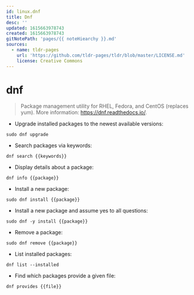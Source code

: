 ```yaml
---
id: linux.dnf
title: Dnf
desc: ''
updated: 1615663978743
created: 1615663978743
gitNotePath: 'pages/{{ noteHiearchy }}.md'
sources:
  - name: tldr-pages
    url: 'https://github.com/tldr-pages/tldr/blob/master/LICENSE.md'
    license: Creative Commons
---
```

# dnf

> Package management utility for RHEL, Fedora, and CentOS (replaces yum).
> More information: <https://dnf.readthedocs.io/>.

- Upgrade installed packages to the newest available versions:

`sudo dnf upgrade`

- Search packages via keywords:

`dnf search {{keywords}}`

- Display details about a package:

`dnf info {{package}}`

- Install a new package:

`sudo dnf install {{package}}`

- Install a new package and assume yes to all questions:

`sudo dnf -y install {{package}}`

- Remove a package:

`sudo dnf remove {{package}}`

- List installed packages:

`dnf list --installed`

- Find which packages provide a given file:

`dnf provides {{file}}`

